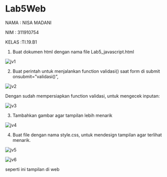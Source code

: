 # Lab5Web


NAMA	: NISA MADANI


NIM		: 311910754


KELAS		:TI.19.B1


1.	Buat dokumen html dengan nama file Lab5_javascript.html


![jv1](https://user-images.githubusercontent.com/81978276/116165868-fa029080-a726-11eb-9ee7-bf38058aa3cb.png)


2.	Buat perintah untuk menjalankan function validasi() saat form di submit onsubmit=”validasi()”, 


![jv2](https://user-images.githubusercontent.com/81978276/116165874-fbcc5400-a726-11eb-8b08-902d93cd4724.png)


Dengan sudah mempersiapkan function validasi, untuk mengecek inputan:


![jv3](https://user-images.githubusercontent.com/81978276/116165877-fd961780-a726-11eb-885d-8952ee072fe0.png)


3.	Tambahkan gambar agar tampilan lebih menarik



![jv4](https://user-images.githubusercontent.com/81978276/116165883-fec74480-a726-11eb-8ad7-d038962d86b2.png)


4.	Buat file dengan nama style.css, untuk mendesign tampilan agar terlihat menarik.



![jv5](https://user-images.githubusercontent.com/81978276/116165884-ff5fdb00-a726-11eb-8445-251420111029.png)


![jv6](https://user-images.githubusercontent.com/81978276/116165885-00910800-a727-11eb-81a4-4907dfe2e27d.png)


seperti ini tampilan di web


